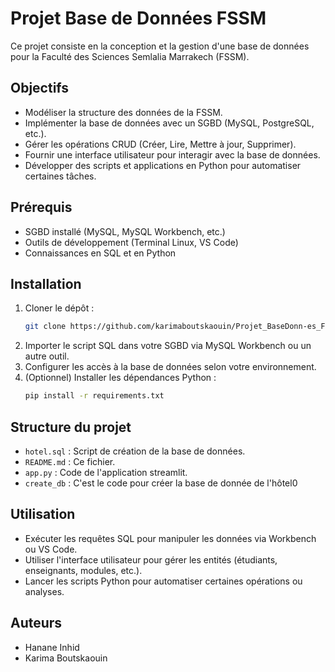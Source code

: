 # Projet Base de Données FSSM
Ce projet consiste en la conception et la gestion d'une base de données pour la Faculté des Sciences Semlalia Marrakech (FSSM).
## Objectifs
- Modéliser la structure des données de la FSSM.
- Implémenter la base de données avec un SGBD (MySQL, PostgreSQL, etc.).
- Gérer les opérations CRUD (Créer, Lire, Mettre à jour, Supprimer).
- Fournir une interface utilisateur pour interagir avec la base de données.
- Développer des scripts et applications en Python pour automatiser certaines tâches.
## Prérequis
- SGBD installé (MySQL, MySQL Workbench, etc.)
- Outils de développement (Terminal Linux, VS Code)
- Connaissances en SQL et en Python
## Installation
1. Cloner le dépôt :
    ```bash
    git clone https://github.com/karimaboutskaouin/Projet_BaseDonn-es_FSSM.git
    ```
2. Importer le script SQL dans votre SGBD via MySQL Workbench ou un autre outil.
3. Configurer les accès à la base de données selon votre environnement.
4. (Optionnel) Installer les dépendances Python :
    ```bash
    pip install -r requirements.txt
    ```
## Structure du projet
- `hotel.sql` : Script de création de la base de données.
- `README.md` : Ce fichier.
- `app.py` : Code de l'application streamlit.
- `create_db` : C'est le code pour créer la base de donnée de l'hôtel0
## Utilisation
- Exécuter les requêtes SQL pour manipuler les données via Workbench ou VS Code.
- Utiliser l'interface utilisateur pour gérer les entités (étudiants, enseignants, modules, etc.).
- Lancer les scripts Python pour automatiser certaines opérations ou analyses.

## Auteurs


- Hanane Inhid
- Karima Boutskaouin
